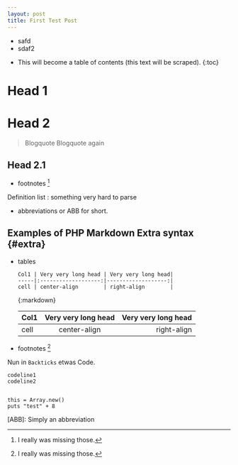 ```yaml
---
layout: post
title: First Test Post
---
```


- safd
- sdaf2

* This will become a table of contents (this text will be scraped).
{:toc}

# Head 1

# Head 2

> Blogquote
> Blogquote again

## Head 2.1

* footnotes [^foot]

Definition list
: something very hard to parse

*   abbreviations or ABB for short.


Examples of PHP Markdown Extra syntax {#extra}
-------------------------------------

*   tables

        Col1 | Very very long head | Very very long head|
        -----|:-------------------:|-------------------:|
        cell | center-align        | right-align        |
    {:markdown}

    Col1 | Very very long head | Very very long head|
    -----|:-------------------:|-------------------:|
    cell | center-align        | right-align        |


*   footnotes [^foot]

Nun in `Backticks` etwas Code.

    codeline1
    codeline2

<code class="ruby">
this = Array.new()
puts "test" + 8
</code>


[^foot]: I really was missing those.

[ABB]: Simply an abbreviation



